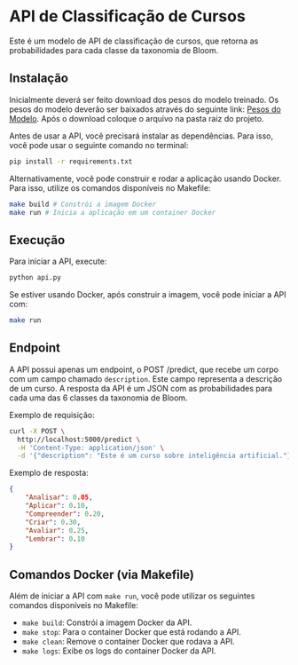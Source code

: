# API de Classificação de Cursos
Este é um modelo de API de classificação de cursos, que retorna as probabilidades para cada classe da taxonomia de Bloom.

## Instalação
Inicialmente deverá ser feito download dos pesos do modelo treinado. Os pesos do modelo deverão ser baixados através do seguinte link: [Pesos do Modelo](https://drive.google.com/file/d/1JJ90DE0XmmZ0-qTlaxna1jVksG2o0NUW/view?usp=drive_link). Após o download coloque o arquivo na pasta raiz do projeto.

Antes de usar a API, você precisará instalar as dependências. Para isso, você pode usar o seguinte comando no terminal:

```bash
pip install -r requirements.txt
```

Alternativamente, você pode construir e rodar a aplicação usando Docker. Para isso, utilize os comandos disponíveis no Makefile:

```bash
make build # Constrói a imagem Docker
make run # Inicia a aplicação em um container Docker
```

## Execução
Para iniciar a API, execute:

```bash
python api.py
```

Se estiver usando Docker, após construir a imagem, você pode iniciar a API com:

```bash
make run
```

## Endpoint
A API possui apenas um endpoint, o POST /predict, que recebe um corpo com um campo chamado `description`. Este campo representa a descrição de um curso. A resposta da API é um JSON com as probabilidades para cada uma das 6 classes da taxonomia de Bloom.

Exemplo de requisição:

```bash
curl -X POST \
  http://localhost:5000/predict \
  -H 'Content-Type: application/json' \
  -d '{"description": "Este é um curso sobre inteligência artificial."}'
```

Exemplo de resposta:

```json
{
    "Analisar": 0.05,
    "Aplicar": 0.10,
    "Compreender": 0.20,
    "Criar": 0.30,
    "Avaliar": 0.25,
    "Lembrar": 0.10
}
```

## Comandos Docker (via Makefile)
Além de iniciar a API com `make run`, você pode utilizar os seguintes comandos disponíveis no Makefile:

- `make build`: Constrói a imagem Docker da API.
- `make stop`: Para o container Docker que está rodando a API.
- `make clean`: Remove o container Docker que rodava a API.
- `make logs`: Exibe os logs do container Docker da API.
